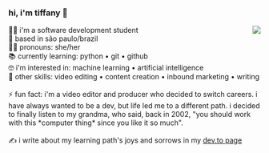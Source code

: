 ### hi, i'm tiffany 👋
<img src="https://share-cdn.picrew.me/app/share/202010/457262_XKpIZsi3.png" align="right">
👩‍💻 i'm a software development student<br>
📍 based in são paulo/brazil<br>
👩‍🦱 pronouns: she/her<br>
📚 currently learning: python • git • github<br>
🤓 i'm interested in: machine learning • artificial intelligence<br>
🎥 other skills: video editing • content creation • inbound marketing • writing
<br><br>
⚡ fun fact: i'm a video editor and producer who decided to switch careers. i have always wanted to be a dev, but life led me to a different path. i decided to finally listen to my grandma, who said, back in 2002, "you should work with this *computer thing* since you like it so much".
<br><br>
✍️ i write about my learning path's joys and sorrows in my <a href="http://dev.to/tiffanyrossi" target="_blank">dev.to page</a>
